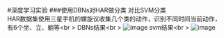 #深度学习实验
###使用DBNs对HAR做分类 对比SVM分类<br />
HAR数据集使用三星手机的螺旋议收集几个类的动作，识别不同时间当前动作，有6个坐、立、躺等<br \>
DBNs结果<br \>
![image](https://github.com/yxzero/deeplearning-/blob/master/DBN.png)
svm结果<br \>
![image](https://github.com/yxzero/deeplearning-/blob/master/svm_test.png)
